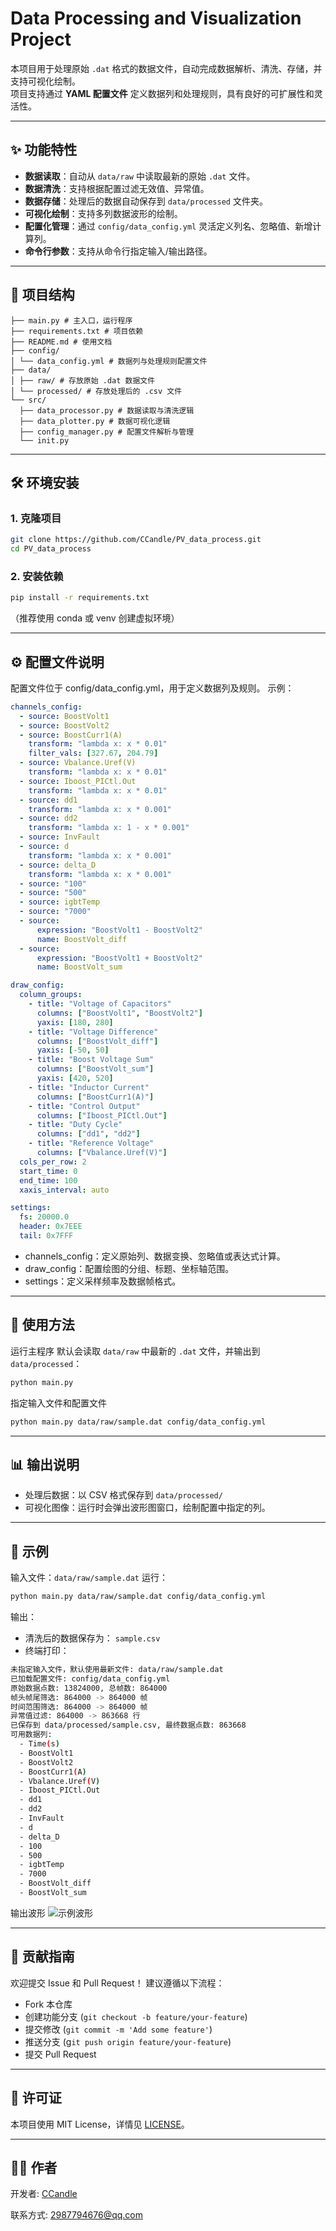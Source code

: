 # Data Processing and Visualization Project

本项目用于处理原始 `.dat` 格式的数据文件，自动完成数据解析、清洗、存储，并支持可视化绘制。  
项目支持通过 **YAML 配置文件** 定义数据列和处理规则，具有良好的可扩展性和灵活性。  

---

## ✨ 功能特性

- **数据读取**：自动从 `data/raw` 中读取最新的原始 `.dat` 文件。  
- **数据清洗**：支持根据配置过滤无效值、异常值。  
- **数据存储**：处理后的数据自动保存到 `data/processed` 文件夹。  
- **可视化绘制**：支持多列数据波形的绘制。  
- **配置化管理**：通过 `config/data_config.yml` 灵活定义列名、忽略值、新增计算列。  
- **命令行参数**：支持从命令行指定输入/输出路径。  

---

## 📂 项目结构
```
├── main.py # 主入口，运行程序
├── requirements.txt # 项目依赖
├── README.md # 使用文档
├── config/
│ └── data_config.yml # 数据列与处理规则配置文件
├── data/
│ ├── raw/ # 存放原始 .dat 数据文件
│ └── processed/ # 存放处理后的 .csv 文件
└── src/
  ├── data_processor.py # 数据读取与清洗逻辑
  ├── data_plotter.py # 数据可视化逻辑
  ├── config_manager.py # 配置文件解析与管理
  └── init.py
```
---

## 🛠️ 环境安装

### 1. 克隆项目
```bash
git clone https://github.com/CCandle/PV_data_process.git
cd PV_data_process
```

### 2. 安装依赖
```bash
pip install -r requirements.txt
```
（推荐使用 conda 或 venv 创建虚拟环境）

---

## ⚙️ 配置文件说明
配置文件位于 config/data_config.yml，用于定义数据列及规则。
示例：
```yml
channels_config:
  - source: BoostVolt1
  - source: BoostVolt2
  - source: BoostCurr1(A)
    transform: "lambda x: x * 0.01"
    filter_vals: [327.67, 204.79]
  - source: Vbalance.Uref(V)
    transform: "lambda x: x * 0.01"
  - source: Iboost_PICtl.Out
    transform: "lambda x: x * 0.01"
  - source: dd1
    transform: "lambda x: x * 0.001"
  - source: dd2
    transform: "lambda x: 1 - x * 0.001"
  - source: InvFault
  - source: d
    transform: "lambda x: x * 0.001"
  - source: delta_D
    transform: "lambda x: x * 0.001"
  - source: "100"
  - source: "500"
  - source: igbtTemp
  - source: "7000"
  - source:
      expression: "BoostVolt1 - BoostVolt2"
      name: BoostVolt_diff
  - source:
      expression: "BoostVolt1 + BoostVolt2"
      name: BoostVolt_sum

draw_config:
  column_groups:
    - title: "Voltage of Capacitors"
      columns: ["BoostVolt1", "BoostVolt2"]
      yaxis: [180, 280]
    - title: "Voltage Difference"
      columns: ["BoostVolt_diff"]
      yaxis: [-50, 50]
    - title: "Boost Voltage Sum"
      columns: ["BoostVolt_sum"]
      yaxis: [420, 520]
    - title: "Inductor Current"
      columns: ["BoostCurr1(A)"]
    - title: "Control Output"
      columns: ["Iboost_PICtl.Out"]
    - title: "Duty Cycle"
      columns: ["dd1", "dd2"]
    - title: "Reference Voltage"
      columns: ["Vbalance.Uref(V)"]
  cols_per_row: 2
  start_time: 0
  end_time: 100
  xaxis_interval: auto 

settings:
  fs: 20000.0
  header: 0x7EEE
  tail: 0x7FFF
```
+ channels_config：定义原始列、数据变换、忽略值或表达式计算。
+ draw_config：配置绘图的分组、标题、坐标轴范围。
+ settings：定义采样频率及数据帧格式。

---

## 🚀 使用方法
运行主程序
默认会读取 `data/raw` 中最新的 `.dat` 文件，并输出到 `data/processed`：
```bash
python main.py
```
指定输入文件和配置文件
```bash
python main.py data/raw/sample.dat config/data_config.yml
```

---

## 📊 输出说明
+ 处理后数据：以 CSV 格式保存到 `data/processed/`
+ 可视化图像：运行时会弹出波形图窗口，绘制配置中指定的列。

---

## 📖 示例
输入文件：`data/raw/sample.dat`
运行：
```bash
python main.py data/raw/sample.dat config/data_config.yml
```
输出：
+ 清洗后的数据保存为：
`sample.csv`
+ 终端打印：
```bash
未指定输入文件，默认使用最新文件: data/raw/sample.dat
已加载配置文件: config/data_config.yml
原始数据点数: 13824000, 总帧数: 864000
帧头帧尾筛选: 864000 -> 864000 帧
时间范围筛选: 864000 -> 864000 帧
异常值过滤: 864000 -> 863668 行
已保存到 data/processed/sample.csv, 最终数据点数: 863668
可用数据列:
  - Time(s)
  - BoostVolt1
  - BoostVolt2
  - BoostCurr1(A)
  - Vbalance.Uref(V)
  - Iboost_PICtl.Out
  - dd1
  - dd2
  - InvFault
  - d
  - delta_D
  - 100
  - 500
  - igbtTemp
  - 7000
  - BoostVolt_diff
  - BoostVolt_sum
```

输出波形 ![示例波形](data/waves/sample.png)

---

## 🤝 贡献指南
欢迎提交 Issue 和 Pull Request！
建议遵循以下流程：
+ Fork 本仓库
+ 创建功能分支 (`git checkout -b feature/your-feature`)
+ 提交修改 (`git commit -m 'Add some feature'`)
+ 推送分支 (g`it push origin feature/your-feature`)
+ 提交 Pull Request

---

## 📜 许可证

本项目使用 MIT License，详情见 [LICENSE](LICENSE)。

---

## 👨‍💻 作者
开发者: [CCandle](https://github.com/CCandle)

联系方式: 2987794676@qq.com
